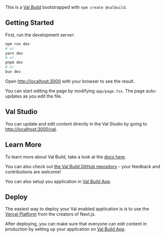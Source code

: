 This is a [Val Build](https://val.build) bootstrapped with `npm create @valbuild`.

## Getting Started

First, run the development server:

```bash
npm run dev
# or
yarn dev
# or
pnpm dev
# or
bun dev
```

Open [http://localhost:3000](http://localhost:3000) with your browser to see the result.

You can start editing the page by modifying `app/page.tsx`. The page auto-updates as you edit the file.

## Val Studio

You can update and edit content directly in the Val Studio by going to [http://localhost:3000/val](http://localhost:3000/val).

## Learn More

To learn more about Val Build, take a look at the [docs here](https://val.build/docs).

You can also check out [the Val Build GitHub repository](https://github.com/valbuild/val) - your feedback and contributions are welcome!

You can also setup you application in [Val Build App](https://app.val.build).

## Deploy

The easiest way to deploy your Val enabled application is is to use the [Vercel Platform](https://vercel.com/new) from the creators of Next.js.

After deploying, you can make sure that everyone can edit content in production by setting up your application on [Val Build App](https://app.val.build).
